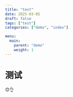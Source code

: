 ```yaml
---
title: "test"
date: 2025-03-05
draft: false
tags: ["test"]
categories: ["demo", "index"]

menu:
  main:
    parent: "demo"
    weight: 1
---
```

# 测试
😊👌